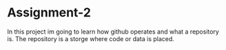 # Assignment-2
In this project im going to learn how github operates and what a repository is. The repository is a storge where code or data is placed. 
